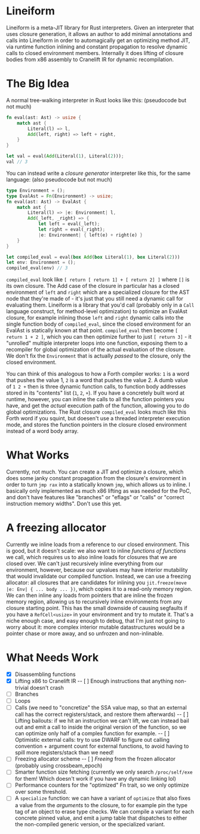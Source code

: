 # Lineiform

Lineiform is a meta-JIT library for Rust interpreters. Given an interpreter that uses closure generation, it allows an author to add minimal annotations and calls into Lineiform in order to automagically get an optimizing method JIT, via runtime function inlining and constant propagation to resolve dynamic calls to closed environment members. Internally it does lifting of closure bodies from x86 assembly to Cranelift IR for dynamic recompilation.

# The Big Idea
A normal tree-walking interpreter in Rust looks like this: (pseudocode but not much)
```rust
fn eval(ast: Ast) -> usize {
    match ast {
        Literal(l) => l,
        Add(left, right) => left + right,
    }
}

let val = eval(Add(Literal(1), Literal(2)));
val // 3
```

You can instead write a *closure generator* interpreter like this, for the same language: (also pseudocode but not much)

```rust
type Environment = ();
type EvalAst = Fn(Environment) -> usize;
fn eval(ast: Ast) -> EvalAst {
    match ast {
        Literal(l) => |e: Environment| l,
        Add(_left, _right) => {
            let left = eval(_left);
            let right = eval(_right);
            |e: Environment| { left(e) + right(e) }
    }
}

let compiled_eval = eval(box Add(box Literal(1), box Literal(2)))
let env: Environment = ();
compiled_eval(env) // 3
```

`compiled_eval` look like `[ return [ return 1] + [ return 2] ]` where `[]` is its own closure.
The Add case of the closure in particular has a closed environment of `left` and `right` which are a specialized closure for the AST node that they're made of - it's just that you still need a dynamic call for evaluating them. Lineiform is a library that you'd call (probably only in a `Call` language construct, for method-level optimization) to optimize an EvalAst closure, for example inlining those `left` and `right` dynamic calls into the single function body of `compiled_eval`, since the closed environment for an EvalAst is statically known at that point.
`compiled_eval` then become `[ return 1 + 2 ]`, which you can then optimize further to just `[ return 3]` - it "unrolled" multiple interpreter loops into one function, exposing them to a recompiler for global optimization of the actual evaluation of the closure. We don't fix the `Environment` that is actually *passed* to the closure, only the closed environment.

You can think of this analogous to how a Forth compiler works: `1` is a word that pushes the value 1, `2` is a word that pushes the value 2. A dumb value of `1 2 +` then is three dynamic function calls, to function body addresses stored in its "contents" list (`1`, `2`, `+`). If you have a concretely built word at runtime, however, you can inline the calls to all the function pointers you have, and get the *actual* execution path of the function, allowing you to do global optimizations. The Rust closure `compiled_eval` looks much like this Forth word if you squint, but doesen't use a threaded interpreter execution mode, and stores the function pointers in the closure closed environment instead of a word body array.

# What Works
Currently, not much. You can create a JIT and optimize a closure, which does some janky constant propagation from the closure's environment in order to turn `jmp rax` into a statically known `jmp`, which allows us to inline. I basically only implemented as much x86 lifting as was needed for the PoC, and don't have features like "branches" or "eflags" or "calls" or "correct instruction memory widths". Don't use this yet.

# A freezing allocator
Currently we inline loads from a reference to our closed environment. This is good, but it doesn't scale: we also want to inline *functions of functions* we call, which requires us to also inline loads for closures that we are closed over. We can't just recursively inline everything from our environment, however, because our upvalues may have interior mutability that would invalidate our compiled function.
Instead, we can use a freezing allocator: all closures that are candidates for inlining you `jit.freeze(move |e: Env| { ... body ... })`, which copies it to a read-only memory region. We can then inline any loads from pointers that are inline the frozen memory region, allowing us to recursively inline environments from any closure starting point.
This has the small downside of causing segfaults if you have a `RefCell<usize>` in your environment and try to mutate it. That's a niche enough case, and easy enough to debug, that I'm just not going to worry about it: more complex interior mutable datastructures would be a pointer chase or more away, and so unfrozen and non-inlinable.

# What Needs Work
- [x] Disassembling functions
- [x] Lifting x86 to Cranelift IR
-- [ ] Enough instructions that anything non-trivial doesn't crash
- [ ] Branches
- [ ] Loops
- [ ] Calls (we need to "concretize" the SSA value map, so that an external call has the correct registers/stack, and restore them afterwards)
-- [ ] Lifting bailouts: if we hit an instruction we can't lift, we can instead bail out and emit a call to inside the original version of the function, so we can optimize only half of a complex function for example.
-- [ ] Optimistic external calls: try to use DWARF to figure out calling convention + argument count for external functions, to avoid having to spill more registers/stack than we need!
- [ ] Freezing allocator scheme
-- [ ] *Freeing* from the frozen allocator (probably using crossbeam_epoch)
- [ ] Smarter function size fetching (currently we only search `/proc/self/exe` for them! Which doesn't work if you have any dynamic linking lol)
- [ ] Performance counters for the "optimized" Fn trait, so we only optimize over some threshold.
- [ ] A `specialize` function: we can have a variant of `optimize` that also fixes a value from the *arguments* to the closure, to for example pin the type tag of an object to erase type checks. We can compile a variant for each concrete pinned value, and emit a jump table that dispatches to either the non-compiled generic version, or the specialized variant.
